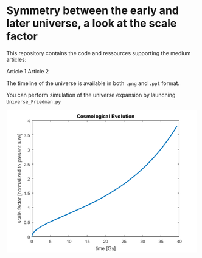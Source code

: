# Symmetry between the early and later universe, a look at the scale factor

This repository contains the code and ressources supporting the medium articles:

Article 1
Article 2

The timeline of the universe is available in both `.png` and `.ppt` format.

You can perform simulation of the universe expansion by launching `Universe_Friedman.py`

<p align="center">
  <img src="https://raw.githubusercontent.com/Aurelien-Pelissier/Medium/master/Symmetry%20between%20the%20early%20and%20later%20universe,%20a%20look%20at%20the%20scale%20factor/Figure1.png" width=500>
</p>

